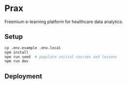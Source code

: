 # Prax

Freemium e-learning platform for healthcare data analytics.

## Setup

```bash
cp .env.example .env.local
npm install
npm run seed  # populate initial courses and lessons
npm run dev
```

## Deployment

